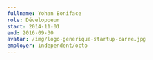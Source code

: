```yaml
---
fullname: Yohan Boniface
role: Développeur
start: 2014-11-01
end: 2016-09-30
avatar: /img/logo-generique-startup-carre.jpg
employer: independent/octo
---
```

